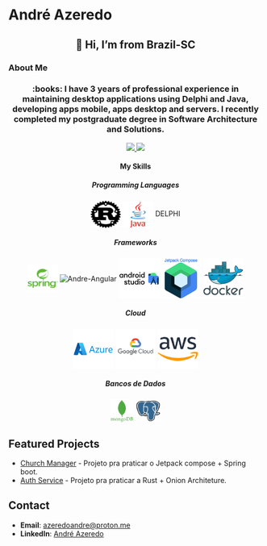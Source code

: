 # André Azeredo
<h2 align="center">👋 Hi, I’m from Brazil-SC</h2>

### About Me

<h3 align="center" >:books: I have 3 years of professional experience in maintaining desktop applications using Delphi and Java, developing apps mobile, apps desktop and servers. I recently completed my postgraduate degree in Software Architecture and Solutions.</h3>


<div align="center">
  <a href="https://github.com/DevAzeredo">
    <img src="https://github-readme-stats-git-masterrstaa-rickstaa.vercel.app/api?username=DevAzeredo&line_height=20&theme=onedark" />
  </a>
  <a href="https://github.com/DevAzeredo">
    <img src="https://github-readme-stats.vercel.app/api/top-langs/?username=DevAzeredo&layout=compact&theme=onedark" />
  </a>
</div>

<h4 align="center">My Skills</h4>
<div align="center" style="display: inline_block">
  <h5>Programming Languages</h5>
  <img align="center" alt="Andre-Rust" height="54" width="60" src="https://github.com/devicons/devicon/blob/master/icons/rust/rust-original.svg">
  <img align="center" alt="Andre-Java" height="54" width="60" src="https://github.com/devicons/devicon/blob/master/icons/java/java-original-wordmark.svg">
  DELPHI
  
  <h5>Frameworks</h5>
  <img align="center" alt="Andre-Spring" height="54" width="60" src="https://github.com/devicons/devicon/blob/master/icons/spring/spring-original-wordmark.svg">
  <img align="center" alt="Andre-Angular" height="42" width="50" src="https://user-images.githubusercontent.com/25181517/183890595-779a7e64-3f43-4634-bad2-eceef4e80268.png">
  <img align="center" alt="Andre-Android" height="80" width="80" src="https://github.com/devicons/devicon/blob/master/icons/androidstudio/androidstudio-original-wordmark.svg">
  <img align="center" alt="Andre-Compose" height="80" width="80" src="https://github.com/devicons/devicon/blob/master/icons/jetpackcompose/jetpackcompose-original-wordmark.svg">
   <img align="center" alt="Andre-Docker" height="80" width="80" src="https://github.com/devicons/devicon/blob/master/icons/docker/docker-original-wordmark.svg">

<h5>Cloud</h5>
<img align="center" alt="Andre-Azure" height="80" width="80" src="https://github.com/devicons/devicon/blob/master/icons/azure/azure-original-wordmark.svg">
<img align="center" alt="Andre-GCP" height="80" width="80" src="https://github.com/devicons/devicon/blob/master/icons/googlecloud/googlecloud-original-wordmark.svg">
<img align="center" alt="Andre-AWS" height="80" width="80" src="https://github.com/devicons/devicon/blob/master/icons/amazonwebservices/amazonwebservices-original-wordmark.svg">
  
  
  <h5>Bancos de Dados</h5>
  <img align="center" alt="Andre-MongoDB" height="46" width="46" src="https://github.com/devicons/devicon/blob/master/icons/mongodb/mongodb-plain-wordmark.svg">
  <img align="center" alt="Andre-PostgresSQL" height="42" width="50" src="https://github.com/devicons/devicon/blob/master/icons/postgresql/postgresql-original.svg">
</div>

## Featured Projects
- [Church Manager](https://github.com/DevAzeredo/ChurchManager-KMP-SpringBoot) - Projeto pra praticar o Jetpack compose + Spring boot.
- [Auth Service](https://github.com/DevAzeredo/auth_service) - Projeto pra praticar a Rust + Onion Architeture.


## Contact

- **Email**: azeredoandre@proton.me
- **LinkedIn**: [André Azeredo](https://www.linkedin.com/in/andr%C3%A9azeredo/)

